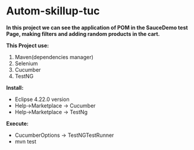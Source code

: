 # Autom-skillup-tuc

**In this project we can see the application of POM in the SauceDemo test Page, making filters and adding random products in the cart.** 

**This Project use:**
 1. Maven(dependencies manager)
 2. Selenium
 3. Cucumber
 4. TestNG
 
 **Install:**
 * Eclipse 4.22.0 version
 * Help->Marketplace -> Cucumber
 * Help->Marketplace -> TestNg
 
 **Execute:**
 * CucumberOptions -> TestNGTestRunner
 * mvn test 
 
 

 
